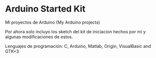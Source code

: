 # Arduino Started Kit
Mi proyectos de Arduino (My Arduino projects)

Por ahora solo incluyo los sketch del kit de iniciacion hechos por mi y algunas modificaciones de estos.


Lenguajes de programación: C, Arduino, Matlab, Origin, VisualBasic and GTK+3
